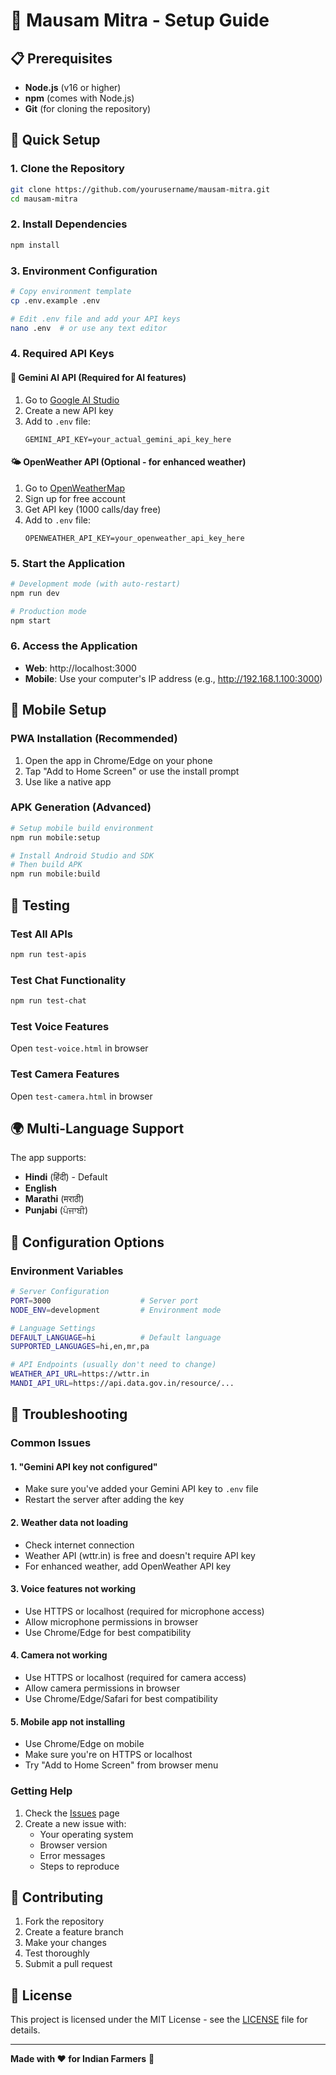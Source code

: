 # 🚀 Mausam Mitra - Setup Guide

## 📋 Prerequisites

- **Node.js** (v16 or higher)
- **npm** (comes with Node.js)
- **Git** (for cloning the repository)

## 🔧 Quick Setup

### 1. Clone the Repository
```bash
git clone https://github.com/yourusername/mausam-mitra.git
cd mausam-mitra
```

### 2. Install Dependencies
```bash
npm install
```

### 3. Environment Configuration
```bash
# Copy environment template
cp .env.example .env

# Edit .env file and add your API keys
nano .env  # or use any text editor
```

### 4. Required API Keys

#### 🤖 Gemini AI API (Required for AI features)
1. Go to [Google AI Studio](https://makersuite.google.com/app/apikey)
2. Create a new API key
3. Add to `.env` file:
   ```
   GEMINI_API_KEY=your_actual_gemini_api_key_here
   ```

#### 🌤️ OpenWeather API (Optional - for enhanced weather)
1. Go to [OpenWeatherMap](https://openweathermap.org/api)
2. Sign up for free account
3. Get API key (1000 calls/day free)
4. Add to `.env` file:
   ```
   OPENWEATHER_API_KEY=your_openweather_api_key_here
   ```

### 5. Start the Application
```bash
# Development mode (with auto-restart)
npm run dev

# Production mode
npm start
```

### 6. Access the Application
- **Web**: http://localhost:3000
- **Mobile**: Use your computer's IP address (e.g., http://192.168.1.100:3000)

## 📱 Mobile Setup

### PWA Installation (Recommended)
1. Open the app in Chrome/Edge on your phone
2. Tap "Add to Home Screen" or use the install prompt
3. Use like a native app

### APK Generation (Advanced)
```bash
# Setup mobile build environment
npm run mobile:setup

# Install Android Studio and SDK
# Then build APK
npm run mobile:build
```

## 🧪 Testing

### Test All APIs
```bash
npm run test-apis
```

### Test Chat Functionality
```bash
npm run test-chat
```

### Test Voice Features
Open `test-voice.html` in browser

### Test Camera Features
Open `test-camera.html` in browser

## 🌍 Multi-Language Support

The app supports:
- **Hindi** (हिंदी) - Default
- **English**
- **Marathi** (मराठी)
- **Punjabi** (ਪੰਜਾਬੀ)

## 🔧 Configuration Options

### Environment Variables
```bash
# Server Configuration
PORT=3000                    # Server port
NODE_ENV=development         # Environment mode

# Language Settings
DEFAULT_LANGUAGE=hi          # Default language
SUPPORTED_LANGUAGES=hi,en,mr,pa

# API Endpoints (usually don't need to change)
WEATHER_API_URL=https://wttr.in
MANDI_API_URL=https://api.data.gov.in/resource/...
```

## 🚨 Troubleshooting

### Common Issues

#### 1. "Gemini API key not configured"
- Make sure you've added your Gemini API key to `.env` file
- Restart the server after adding the key

#### 2. Weather data not loading
- Check internet connection
- Weather API (wttr.in) is free and doesn't require API key
- For enhanced weather, add OpenWeather API key

#### 3. Voice features not working
- Use HTTPS or localhost (required for microphone access)
- Allow microphone permissions in browser
- Use Chrome/Edge for best compatibility

#### 4. Camera not working
- Use HTTPS or localhost (required for camera access)
- Allow camera permissions in browser
- Use Chrome/Edge/Safari for best compatibility

#### 5. Mobile app not installing
- Use Chrome/Edge on mobile
- Make sure you're on HTTPS or localhost
- Try "Add to Home Screen" from browser menu

### Getting Help

1. Check the [Issues](https://github.com/yourusername/mausam-mitra/issues) page
2. Create a new issue with:
   - Your operating system
   - Browser version
   - Error messages
   - Steps to reproduce

## 🤝 Contributing

1. Fork the repository
2. Create a feature branch
3. Make your changes
4. Test thoroughly
5. Submit a pull request

## 📄 License

This project is licensed under the MIT License - see the [LICENSE](LICENSE) file for details.

---

**Made with ❤️ for Indian Farmers** 🌾